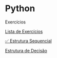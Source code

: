 <h1>Python</h1>
<p>Exercícios</p>
<p><a href="https://wiki.python.org.br/ListaDeExercicios">Lista de Exercícios</a></p>
<p><a href="https://wiki.python.org.br/EstruturaSequencial">&#x2705; Estrutura Sequencial</a></p>
<p><a href="https://wiki.python.org.br/EstruturaDeDecisao"> Estrutura de Decisão</a></p>
